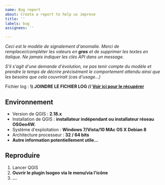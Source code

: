 ```yaml
---
name: Bug report
about: Create a report to help us improve
title: ''
labels: bug
assignees: ''

---
```


*Ceci est le modèle de signalement d'anomalie. Merci de remplacer/compléter les valeurs en **gras** et de supprimer les textes en italique. Ne jamais indiquer les clés API dans un message.*

*S'il s'agit d'une demande d'évolution, ne pas tenir compte du modèle et prendre le temps de décrire précisément le comportement attendu ainsi que les besoins que cela couvrirait (cas d'usage...)*

Fichier log : **\\\ JOINDRE LE FICHIER LOG // [Voir ici pour le récupérer](https://isogeo.gitbooks.io/app-plugin-qgis/content/fr/appendices/support.html)**

## Environnement

* Version de QGIS : **2.18.x**
* Installation de QGIS : **installateur indépendant ou installateur réseau OSGeo4W.**
* Système d'exploitation : **Windows 7/Vista/10 MAc OS X Debian 8**
* Architecture processeur : **32 / 64 bits**
* **Autre information potentiellement utile...**

## Reproduire

1. Lancer QGIS
2. **Ouvrir le plugin Isogeo via le menu/via l'icône**
3. **...**
